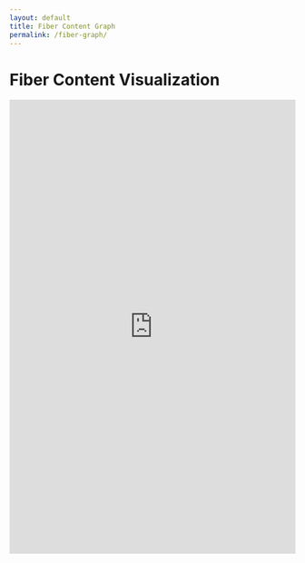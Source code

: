 ```yaml
---
layout: default
title: Fiber Content Graph
permalink: /fiber-graph/
---
```


# Fiber Content Visualization

<iframe src="https://akprodromou.github.io/fiber-content-graph/" width="100%" height="800" frameborder="0"></iframe>
